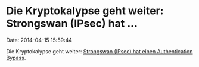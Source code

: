 Die Kryptokalypse geht weiter: Strongswan (IPsec) hat \...
==========================================================

Date: 2014-04-15 15:59:44

Die Kryptokalypse geht weiter: [Strongswan (IPsec) hat einen
Authentication
Bypass](http://www.strongswan.org/blog/2014/04/14/strongswan-authentication-bypass-vulnerability-%28cve-2014-2338%29.html).
